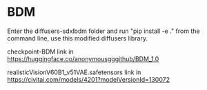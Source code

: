 # BDM
Enter the diffusers-sdxlbdm folder and run "pip install -e ." from the command line, use this modified diffusers library.

checkpoint-BDM link in https://huggingface.co/anonymousgggithub/BDM_1.0

realisticVisionV60B1_v51VAE.safetensors link in https://civitai.com/models/4201?modelVersionId=130072
